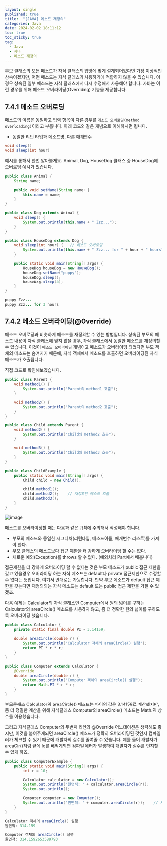 ```yaml
---
layout: single
published: true
title:  "[JAVA] 메소드 재정의"
categories: Java
date: 2024-02-02 18:11:12
toc: true
toc_sticky: true
tag:   
  - Java
  - 자바
  - 메소드 재정의
---
```


부모 클래스의 모든 메소드가 자식 클래스의 입맛에 맞게 설계되어있다면 가장 이상적인 상속이겠지만, 어떤 메소드는 자식 클래스가 사용하기에 적합하지 않을 수 있습니다. 이 경우 상속된 일부 메소드는 자식 클래스에서 다시 수정해서 사용해야 합니다. 자바는 이런 경우를 위해 메소드 오버라이딩(Overriding) 기능을 제공합니다.

## 7.4.1 메소드 오버로딩

메소드의 이름은 동일하고 입력 항목이 다른 경우를 `메소드 오버로딩(method overloading)`이라고 부릅니다. 아래 코드와 같은 개념으로 이해하시면 됩니다. 

- 동일한 리턴 타입과 메소드명, 다른 매개변수

```java
void sleep()
void sleep(int hour)
```

예시를 통해서 한번 알아볼게요. Animal, Dog, HouseDog 클래스 중 HouseDog에 오버로딩 예시가 있습니다.

```java
public class Animal {
	String name;

	public void setName(String name) {
		this.name = name;
	}
}
```

```java
public class Dog extends Animal {
	void sleep() {
		System.out.println(this.name + " Zzz...");
	}
}
```

```java
public class HouseDog extends Dog {
	void sleep(int hour) {   // 메소드 오버로딩
		System.out.println(this.name + " Zzz... for " + hour + " hours");
	}

	public static void main(String[] args) {
		HouseDog houseDog = new HouseDog();
		houseDog.setName("puppy");
		houseDog.sleep();
		houseDog.sleep(3);
	}
}
```

```java
puppy Zzz...
puppy Zzz... for 3 hours
```

## 7.4.2 메소드 오버라이딩(@Override)

메소드 오버로딩과 비슷하게 메소드를 재정의할 수 있는 방법입니다. 상속된 부모의 메소드 내용이 자식 클래스에 맞지 않을 경우, 자식 클래스에서 동일한 메소드를 재정의할 수 있습니다. 이것이 `메소드 오버라이딩` 개념이고 메소드가 오버라이딩 되었다면 부모 객체의 메소드는 숨겨지기 때문에, 자식 객체에서 메소드를 호출하면 오버라이딩된 자식 메소드가 호출됩니다. 

직접 코드로 확인해보겠습니다. 

```java
public class Parent {
	void method1() {
		System.out.println("Parent의 method1 호출");
	}

	void method2() {
		System.out.println("Parent의 method2 호출");
	}
}
```

```java
public class Child extends Parent {
	void method2() {
		System.out.println("Child의 method2 호출");
	}

	void method3() {
		System.out.println("Child의 method3 호출");
	}
}
```

```java
public class ChildExample {
	public static void main(String[] args) {
		Child child = new Child();

		child.method1();
		child.method2();    // 재정의된 메소드 호출
		child.method3();
	}
}
```

![image](https://github.com/BaxDailyGit/BaxDailyGit/assets/99312529/13ed8cb6-a987-4617-8d31-d2ce1f82bf30)

메소드를 오버라이딩할 때는 다음과 같은 규칙에 주의해서 작성해야 합니다.

- 부모의 메소드와 동일한 시그니처(리턴타입, 메소드이름, 매개변수 리스트)를 가져야 한다.
- 부모 클래스의 메소드보다 접근 제한을 더 강하게 오버라이딩 할 수는 없다.
- 새로운 예외(Exception)를 throws 할 수 없다. (예외처리 Part에서 배웁니다)

접근제한을 더 강하게 오버라이딩 할 수 없다는 것은 부모 메소드가 public 접근 제한을 갖고 있을경우 오버라이딩 하는 자식 메소드는 default나 private 접근제한으로 수정할 수 없다는 뜻입니다. 여기서 반대로는 가능합니다. 만약 부모 메소드가 default 접근 제한을 갖는다면 재정의되는 자식 메소드는 default 또는 public 접근 제한을 가질 수 있겠죠.

다음 예제는 Calculator의 자식 클래스인 Computer에서 원의 넓이를 구하는 Calculator의 areaCircle() 메소드를 사용하지 않고, 좀 더 정확한 원의 넓이를 구하도록 오버라이딩 했습니다. 

```java
public class Calculator {
	private static final double PI = 3.14159;
	
	double areaCircle(double r) {
		System.out.println("Calculator 객체의 areaCircle() 실행");
		return PI * r * r;
	}
}
```

```java
public class Computer extends Calculator {
	@Override
	double areaCircle(double r) {
		System.out.println("Computer 객체의 areaCircle() 실행");
		return Math.PI * r * r;
	}
}
```

부모클래스 Calculator의 areaCircle() 메소드는 파이의 값을 3.14159로 계산했지만, 좀 더 정밀한 계산을 위해 자식클래스 Computer의 areaCircle() 메소드는 Math.PI 상수를 이용했습니다. 

그리고 자식클래스 Computer의 두번째 라인의 @Override 어노테이션은 생략해도 좋지만, 이것을 붙여주게되면 areaCircle() 메소드가 정확히 오버라이딩된 것인지 컴파일러가 체크할 수 있기 때문에 개발자의 실수를 줄여줄 수 있습니다. 예를 들어 개발자가 areaCir()처럼 끝에 le를 빼먹게되면 컴파일 에러가 발생하여 개발자가 실수를 인지할 수 있게 하죠.

```java
public class ComputerExample {
	public static void main(String[] args) {
		int r = 10;

		Calculator calculator = new Calculator();
		System.out.println("원면적: " + calculator.areaCircle(r));
		System.out.println();

		Computer computer = new Computer();
		System.out.println("원면적: " + computer.areaCircle(r));    // 재정의된 메소드 호출
	}
}
```

```java
Calculator 객체의 areaCircle() 실행
원면적: 314.159

Computer 객체의 areaCircle() 실행
원면적: 314.1592653589793
```